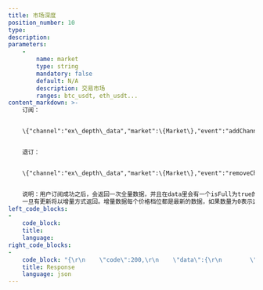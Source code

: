 ```yaml
---
title: 市场深度
position_number: 10
type:
description:
parameters:
    -
        name: market
        type: string
        mandatory: false
        default: N/A
        description: 交易市场
        ranges: btc_usdt, eth_usdt...
content_markdown: >-
    订阅：


    \{"channel":"ex\_depth\_data","market":\{Market\},"event":"addChannel"\}


    退订：


    \{"channel":"ex\_depth\_data","market":\{Market\},"event":"removeChannel"\}


    说明：用户订阅成功之后，会返回一次全量数据，并且在data里会有一个isFull为true的字段做为标识，之后,
    一旦有更新将以增量方式返回。增量数据每个价格档位都是最新的数据，如果数量为0表示这个价格档位已经被成交或取消。
left_code_blocks:
-
    code_block:
    title:
    language:
right_code_blocks:
-
    code_block: "{\r\n    \"code\":200,\r\n    \"data\":{\r\n        \"market\":\"eth_usdt\",\r\n        \"depth\":\"0\",\r\n        \"last\":301.22,\r\n        \"asks\":[[101.00,2.0000],[102.00,1.0000],[103.00,1.0000]],\r\n        \"bids\":[[100.00,1.0000],[99.00,1.0000],[98.00,1.0000]],\r\n        \"channel\":\"ex_depth_data\",\r\n        \"isFull\":true\r\n    },\r\n    \"info\":\"success\"\r\n}"
    title: Response
    language: json
---
```

